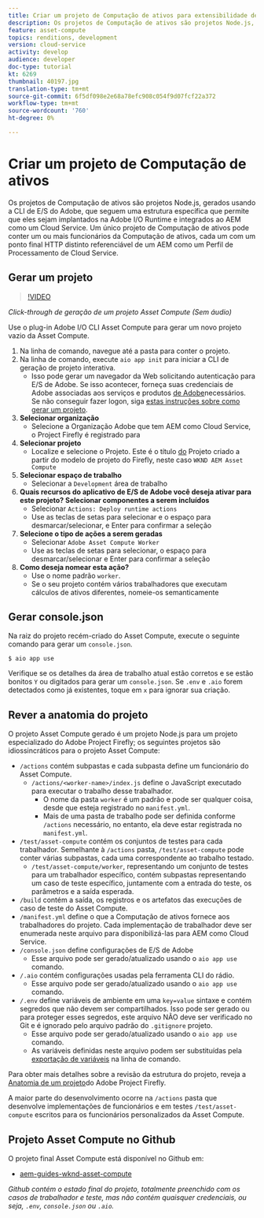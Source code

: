 ```yaml
---
title: Criar um projeto de Computação de ativos para extensibilidade de Computação de ativos
description: Os projetos de Computação de ativos são projetos Node.js, gerados usando a CLI de E/S do Adobe, que seguem uma estrutura específica, permitindo que eles sejam implantados na Adobe I/O Runtime e integrados ao AEM como um Cloud Service.
feature: asset-compute
topics: renditions, development
version: cloud-service
activity: develop
audience: developer
doc-type: tutorial
kt: 6269
thumbnail: 40197.jpg
translation-type: tm+mt
source-git-commit: 6f5df098e2e68a78efc908c054f9d07fcf22a372
workflow-type: tm+mt
source-wordcount: '760'
ht-degree: 0%

---
```



# Criar um projeto de Computação de ativos

Os projetos de Computação de ativos são projetos Node.js, gerados usando a CLI de E/S do Adobe, que seguem uma estrutura específica que permite que eles sejam implantados na Adobe I/O Runtime e integrados ao AEM como um Cloud Service. Um único projeto de Computação de ativos pode conter um ou mais funcionários da Computação de ativos, cada um com um ponto final HTTP distinto referenciável de um AEM como um Perfil de Processamento de Cloud Service.

## Gerar um projeto

>[!VIDEO](https://video.tv.adobe.com/v/40197/?quality=12&learn=on)

_Click-through de geração de um projeto Asset Compute (Sem áudio)_


Use o plug-in [](../set-up/development-environment.md#aio-cli) Adobe I/O CLI Asset Compute para gerar um novo projeto vazio da Asset Compute.

1. Na linha de comando, navegue até a pasta para conter o projeto.
1. Na linha de comando, execute `aio app init` para iniciar a CLI de geração de projeto interativa.
   + Isso pode gerar um navegador da Web solicitando autenticação para E/S de Adobe. Se isso acontecer, forneça suas credenciais de Adobe associadas aos serviços e produtos [de Adobe](../set-up/accounts-and-services.md)necessários. Se não conseguir fazer logon, siga [estas instruções sobre como gerar um projeto](https://github.com/AdobeDocs/project-firefly/blob/master/getting_started/first_app.md#42-developer-is-not-logged-in-as-enterprise-organization-user).
1. __Selecionar organização__
   + Selecione a Organização Adobe que tem AEM como Cloud Service, o Project Firefly é registrado para
1. __Selecionar projeto__
   + Localize e selecione o Projeto. Este é o título [do](../set-up/firefly.md) Projeto criado a partir do modelo de projeto do Firefly, neste caso `WKND AEM Asset Compute`
1. __Selecionar espaço de trabalho__
   + Selecionar a `Development` área de trabalho
1. __Quais recursos do aplicativo de E/S de Adobe você deseja ativar para este projeto? Selecionar componentes a serem incluídos__
   + Selecionar `Actions: Deploy runtime actions`
   + Use as teclas de setas para selecionar e o espaço para desmarcar/selecionar, e Enter para confirmar a seleção
1. __Selecione o tipo de ações a serem geradas__
   + Selecionar `Adobe Asset Compute Worker`
   + Use as teclas de setas para selecionar, o espaço para desmarcar/selecionar e Enter para confirmar a seleção
1. __Como deseja nomear esta ação?__
   + Use o nome padrão `worker`.
   + Se o seu projeto contém vários trabalhadores que executam cálculos de ativos diferentes, nomeie-os semanticamente

## Gerar console.json

Na raiz do projeto recém-criado do Asset Compute, execute o seguinte comando para gerar um `console.json`.

```
$ aio app use
```

Verifique se os detalhes da área de trabalho atual estão corretos e se estão bonitos `Y` ou digitados para gerar um `console.json`. Se `.env` e `.aio` forem detectados como já existentes, toque em `x` para ignorar sua criação.

## Rever a anatomia do projeto

O projeto Asset Compute gerado é um projeto Node.js para um projeto especializado do Adobe Project Firefly; os seguintes projetos são idiossincráticos para o projeto Asset Compute:

+ `/actions` contém subpastas e cada subpasta define um funcionário do Asset Compute.
   + `/actions/<worker-name>/index.js` define o JavaScript executado para executar o trabalho desse trabalhador.
      + O nome da pasta `worker` é um padrão e pode ser qualquer coisa, desde que esteja registrado no `manifest.yml`.
      + Mais de uma pasta de trabalho pode ser definida conforme `/actions` necessário, no entanto, ela deve estar registrada no `manifest.yml`.
+ `/test/asset-compute` contém os conjuntos de testes para cada trabalhador. Semelhante à `/actions` pasta, `/test/asset-compute` pode conter várias subpastas, cada uma correspondente ao trabalho testado.
   + `/test/asset-compute/worker`, representando um conjunto de testes para um trabalhador específico, contém subpastas representando um caso de teste específico, juntamente com a entrada do teste, os parâmetros e a saída esperada.
+ `/build` contém a saída, os registros e os artefatos das execuções de caso de teste do Asset Compute.
+ `/manifest.yml` define o que a Computação de ativos fornece aos trabalhadores do projeto. Cada implementação de trabalhador deve ser enumerada neste arquivo para disponibilizá-las para AEM como Cloud Service.
+ `/console.json` define configurações de E/S de Adobe
   + Esse arquivo pode ser gerado/atualizado usando o `aio app use` comando.
+ `/.aio` contém configurações usadas pela ferramenta CLI do rádio.
   + Esse arquivo pode ser gerado/atualizado usando o `aio app use` comando.
+ `/.env` define variáveis de ambiente em uma `key=value` sintaxe e contém segredos que não devem ser compartilhados. Isso pode ser gerado ou para proteger esses segredos, este arquivo NÃO deve ser verificado no Git e é ignorado pelo arquivo padrão do `.gitignore` projeto.
   + Esse arquivo pode ser gerado/atualizado usando o `aio app use` comando.
   + As variáveis definidas neste arquivo podem ser substituídas pela [exportação de variáveis](../deploy/runtime.md) na linha de comando.

Para obter mais detalhes sobre a revisão da estrutura do projeto, reveja a [Anatomia de um projeto](https://github.com/AdobeDocs/project-firefly/blob/master/getting_started/first_app.md#5-anatomy-of-a-project-firefly-application)do Adobe Project Firefly.

A maior parte do desenvolvimento ocorre na `/actions` pasta que desenvolve implementações de funcionários e em testes `/test/asset-compute` escritos para os funcionários personalizados da Asset Compute.

## Projeto Asset Compute no Github

O projeto final Asset Compute está disponível no Github em:

+ [aem-guides-wknd-asset-compute](https://github.com/adobe/aem-guides-wknd-asset-compute)

_Github contém o estado final do projeto, totalmente preenchido com os casos de trabalhador e teste, mas não contém quaisquer credenciais, ou seja, `.env`, `console.json` ou `.aio`._

